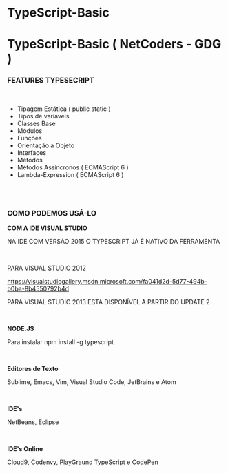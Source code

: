 # TypeScript-Basic
<h1><strong>TypeScript-Basic ( NetCoders - GDG )</strong></h1>


<h3>FEATURES TYPESECRIPT</h3>
<br>
<ul>
  <li>Tipagem Estática ( public static )</li>
  <li>Tipos de variáveis</li>
  <li>Classes Base</li>
  <li>Módulos</li>
  <li>Funções</li>
  <li>Orientação a Objeto</li>
  <li>Interfaces</li>
  <li>Métodos</li>
  <li>Métodos Assíncronos ( ECMAScript 6 )</li>
  <li>Lambda-Expression ( ECMAScript 6 )</li>
</ul>

<br><br>
<h3>COMO PODEMOS USÁ-LO</h3>

<p><strong>COM A IDE VISUAL STUDIO</strong></p>
<p>NA IDE COM VERSÃO  2015  O TYPESCRIPT JÁ É NATIVO DA FERRAMENTA</p>
<br>
<p>PARA VISUAL STUDIO 2012</p>
<a href="https://visualstudiogallery.msdn.microsoft.com/fa041d2d-5d77-494b-b0ba-8b4550792b4d">https://visualstudiogallery.msdn.microsoft.com/fa041d2d-5d77-494b-b0ba-8b4550792b4d</a>
<br>
<p>PARA VISUAL  STUDIO 2013 ESTA DISPONÍVEL A PARTIR DO UPDATE 2</p>
<br>
<p><strong>NODE.JS</strong><p>
<p>Para instalar npm install -g typescript</p>
<br>

<p><strong>Editores de Texto</strong></p>
<p>Sublime, Emacs, Vim, Visual Studio Code, JetBrains e Atom</p>
<br>
<p><strong>IDE's</strong></p>
<p>NetBeans, Eclipse​</p>
<br>
<p><strong>IDE's Online</strong></p>
<p>Cloud9,  Codenvy, PlayGraund TypeScript  e CodePen</p>
